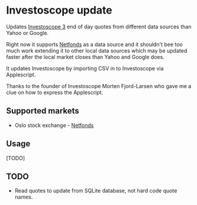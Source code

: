 # Investoscope update

Updates [Investoscope 3](http://www.investoscope.com/) end of day quotes from
different data sources than Yahoo or Google.

Right now it supports [Netfonds](http://www.netfonds.no/) as a data source and
it shouldn't bee too much work extending it to other local data sources which may
be updated faster after the local market closes than Yahoo and Google does.

It updates Investoscope by importing CSV in to Investoscope via Applescript.

Thanks to the founder of Investoscope Morten Fjord-Larsen who gave me a clue on how to express the Applescript.


## Supported markets

* Oslo stock exchange - [Netfonds](http://www.netfonds.no/)

## Usage
[TODO]

## TODO

* Read quotes to update from SQLite database, not hard code quote names.
